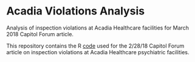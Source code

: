 # Acadia Violations Analysis
Analysis of inspection violations at Acadia Healthcare facilities for March 2018 Capitol Forum article.

This repository contains the R [code](violations_script.R) used for the 2/28/18 Capitol Forum article on inspection violations at Acadia Healthcare psychiatric facilities.
